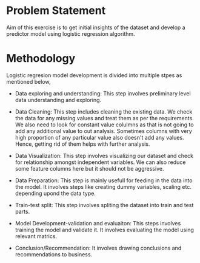 # Problem Statement
Aim of this exercise is to get initial insights of the dataset and develop a predictor model using logistic regression algorithm.

# Methodology
Logistic regresion model development is divided into multiple stpes as mentioned below,

- Data exploring and understanding: This step involves preliminary level data understanding and exploring.

- Data Cleaning: This step includes cleaning the existing data. We check the data for any missing values and treat them as per the requirements. We also need to look for constant value colulmns as that is not going to add any additional value to out analysis. Sometimes columns with very high proportion of any particular value also doesn't add any values. Hence, getting rid of them helps with further analysis.

- Data Visualization: This step involves visualizing our dataset and check for relationship amongst independent variables. We can also reduce some feature columns here but it should not be aggressive.

- Data Preparation: This step is mainly usefull for feeding in the data into the model. It involves steps like creating dummy variables, scaling etc. depending upond the data type.

- Train-test split: This step involves spliting the dataset into train and test parts.

- Model Development-validation and evaluaiton: This steps involves training the model and validate it. It involves evaluating the model using relevant matrics.

- Conclusion/Recommendation: It involves drawing conclusions and recommendations to business.

